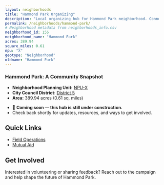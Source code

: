 ```yaml
---
layout: neighborhoods
title: "Hammond Park Organizing"
description: "Local organizing hub for Hammond Park neighborhood. Connect with field operations, mutual aid, and community organizing efforts."
permalink: /neighborhoods/hammond-park/
# Neighborhood metadata from neighborhoods_info.csv
neighborhood_id: 156
neighborhood_name: "Hammond Park"
acres: 389.94
square_miles: 0.61
npu: "X"
geotype: "Neighborhood"
oldname: "Hammond Park"
---
```


### **Hammond Park: A Community Snapshot**

  * **Neighborhood Planning Unit:** [NPU-X](https://www.atlantaga.gov/government/departments/city-planning/neighborhood-planning-units/neighborhood-and-npu-contacts)
  * **City Council District:** [District 5](https://citycouncil.atlantaga.gov/council-members)
  * **Area:** 389.94 acres (0.61 sq. miles)

- 🚧 **Coming soon — this hub is still under construction.**
- Check back shortly for updates, resources, and ways to get involved.

## Quick Links

- [Field Operations](./field-ops/)
- [Mutual Aid](./mutual-aid/)

## Get Involved

Interested in volunteering or sharing feedback? Reach out to the campaign and help shape the future of Hammond Park.
